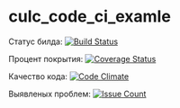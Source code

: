 # culc_code_ci_examle
Статус билда:      [![Build Status](https://travis-ci.org/korzhev/culc_code_ci_examle.svg?branch=master)](https://travis-ci.org/korzhev/culc_code_ci_examle)

Процент покрытия:  [![Coverage Status](https://coveralls.io/repos/github/korzhev/culc_code_ci_examle/badge.svg?branch=master)](https://coveralls.io/github/korzhev/culc_code_ci_examle?branch=master)

Качество кода:     [![Code Climate](https://codeclimate.com/github/korzhev/culc_code_ci_examle/badges/gpa.svg)](https://codeclimate.com/github/korzhev/culc_code_ci_examle)

Выявленых проблем: [![Issue Count](https://codeclimate.com/github/korzhev/culc_code_ci_examle/badges/issue_count.svg)](https://codeclimate.com/github/korzhev/culc_code_ci_examle)


